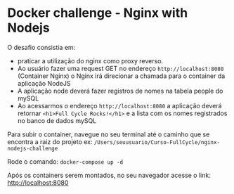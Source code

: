# Docker challenge - Nginx with Nodejs

O desafio consistia em:
- praticar a utilização do nginx como proxy reverso. 
- Ao usuário fazer uma request GET no endereço `http://localhost:8080` (Container Nginx) o Nginx irá direcionar a chamada para o container da aplicação NodeJS
- A aplicação node deverá fazer registros de nomes na tabela people do mySQL
- Ao acessarmos o endereço `http://localhost:8080` a aplicação deverá retornar `<h1>Full Cycle Rocks!</h1>` e a lista com os nomes registrados no banco de dados mySQL

Para subir o container, navegue no seu terminal até o caminho que se encontra a raiz do projeto ex: `/Users/seuusuario/Curso-FullCycle/nginx-nodejs-challenge`

Rode o comando: `docker-compose up -d`

Após os containers serem montados, no seu navegador acesse o link: [http://localhost:8080](http://localhost:8080)